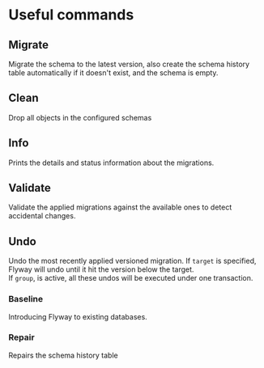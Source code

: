 # Useful commands

## Migrate

Migrate the schema to the latest version, also create the schema history table automatically if it doesn't exist, and the schema is empty.

## Clean

Drop all objects in the configured schemas

## Info

Prints the details and status information about the migrations.

## Validate

Validate the applied migrations against the available ones to detect accidental changes.

## Undo

Undo the most recently applied versioned migration.
If `target` is specified, Flyway will undo until it hit the version below the target.  
If `group`, is active, all these undos will be executed under one transaction.

### Baseline

Introducing Flyway to existing databases.

### Repair

Repairs the schema history table